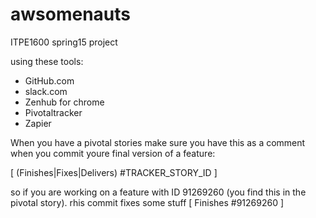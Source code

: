 # awsomenauts
ITPE1600 spring15 project


using these tools:
- GitHub.com
- slack.com
- Zenhub for chrome
- Pivotaltracker
- Zapier

When you have a pivotal stories make sure you have this as a comment when you commit youre final version of a feature:

[ (Finishes|Fixes|Delivers) #TRACKER_STORY_ID ]

so if you are working on a feature with ID 91269260 (you find this in the pivotal story). rhis commit fixes some stuff [ Finishes #91269260 ]